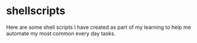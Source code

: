 # shellscripts

Here are some shell scripts I have created as part of my learning to help me automate my most common every day tasks.
